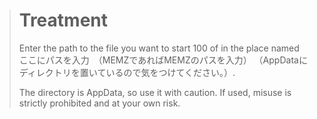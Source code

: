 > # Treatment
> Enter the path to the file you want to start 100 of in the place named ここにパスを入力　（MEMZであればMEMZのパスを入力） （AppDataにディレクトリを置いているので気をつけてください。）. 
> 
> The directory is AppData, so use it with caution.
> If used, misuse is strictly prohibited and at your own risk.
